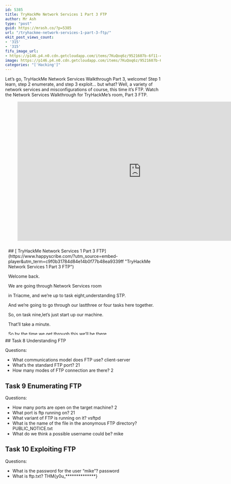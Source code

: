 ```yaml
---
id: 5385
title: TryHackMe Network Services 1 Part 3 FTP
author: Mr Ash
type: "post"
guid: https://mrash.co/?p=5385
url: "/tryhackme-network-services-1-part-3-ftp/"
ekit_post_views_count:
- '315'
- '315'
fifu_image_url:
- https://p146.p4.n0.cdn.getcloudapp.com/items/7KuQoq6z/9521607b-6f11-47fb-b34d-069e6f1a6657.png?v=3a85647cebcc7d2cdbef482741493f4e
image: https://p146.p4.n0.cdn.getcloudapp.com/items/7KuQoq6z/9521607b-6f11-47fb-b34d-069e6f1a6657.png?v=3a85647cebcc7d2cdbef482741493f4e
categories: "['Hacking']"
---
```


Let’s go, TryHackMe Network Services Walkthrough Part 3, welcome! Step 1 learn, step 2 enumerate, and step 3 exploit… but what? Well, a variety of network services and misconfigurations of course, this time it’s FTP. Watch the Network Services Walkthrough for TryHackMe’s room, Part 3 FTP.

<figure class="wp-block-embed is-type-video is-provider-youtube wp-block-embed-youtube wp-embed-aspect-16-9 wp-has-aspect-ratio"><div class="wp-block-embed__wrapper"><iframe allow="accelerometer; autoplay; clipboard-write; encrypted-media; gyroscope; picture-in-picture" allowfullscreen="" frameborder="0" height="450" loading="lazy" src="https://www.youtube.com/embed/lpjifLzyX8Q?feature=oembed" title="TryHackMe Network Services 1 Part 3 FTP" width="800"></iframe></div></figure><div id="hs-embed-container" style="position:relative;display:flex;width:100%;height:300px;"><div id="hs-embed-placeholder" style="position:absolute;top:0;bottom:0;left:0;right:0;margin:10px;overflow:auto;font-size: 14px !important">## [ TryHackMe Network Services 1 Part 3 FTP](https://www.happyscribe.com/?utm_source=embed-player&utm_term=c9f0b31784d84e14b0f77b48ea9339ff "TryHackMe Network Services 1 Part 3 FTP")

Welcome back.

We are going through Network Services room

in Triacme, and we’re up to task eight,understanding STP.

And we’re going to go through our lastthree or four tasks here together.

So, on task nine,let’s just start up our machine.

That’ll take a minute.

So by the time we get through this,we’ll be there.

And just a heads up,a blog post will be linked below so you

can have a written write up of this ifyou need to go to anywhere specific.

Plus, there will be the timestamps below,so you can skip ahead in the video.

So written or video, whatever you prefer.

Here to help.

All right, let’s go over what is FTP?

So it stands for File Transfer Protocol,and as the name suggests,

protocol to use to allow remotetransfer of files over a network.

It uses a client server model to do thisand as well as will come on to later,

relies on commands and datain a very efficient way.

So how does it work?

A typical FTP session operates using twochannels, a command,

sometimes called a control channel,and then a data channel.

So as the name implies,the command channel is used

for transmitting commands as well asthe replies to those commands,

while the data channel isused for transferring data.

Command, data channel.

Cool.

So FTP operates usinga client server protocol.

This client initiatesa connection with the server.

The server then validates whatever login

credentials are providedand then opens the session.

While the session is open, the clientmay execute FTP commands on the server.

So then there’s active versus passive.

Active is FTP.

The client opens a port and listens.

The server is requiredto actively connect to it.

And a passive server opens a port

and listens passively,and the client connects to it.

So I don’t really understand FTP.

These concepts don’tmake full sense to me.

I understand transferring files over this

protocol, but yeah, I need to definitelydo a bit more research into this.

But anyway, I got the sort of gist of it.

Sofor more detail, we can go and read that,

which I have linked offfor a later reading.

So I really need to do that.

So what communication model does FTP use?

So we do have the client server model, soI’m going to say we’ve got client server.

Cool.And what’s the standard FTP port?

So it didn’t actually sayit in the information.

We can do a quick search off memory.

I think it’s either 20 or 21.

I’m going to go 21.

Cool.

Because I know that there is secure FTPand it’s not 22 because that’s for SSH.

So not really sure how many modesof FTP connections are there.

So if we look at our

active and passive, I think is whatwe determine in connection modes.

So we’ll go for two.Cool.

So that is our task eight.

So moving on to task nine.

We should have our IP by now.

Let’s just make sure that we cansee our machine via a ping request.

Sometimes you don’t see it not a bad thingjust depending on the room,

but in this case, that is justwhat we need to do to see it.

Okay, so let’s get started.

Before we begin, make sureto play the room and enumerate.

So we’re going to use Nmap and we’regoing to try and find out what we can.

So as I read this, let’s justgo ahead and run our Nmap.

Did you just see that weird thing,having the multitannels?

I don’t know.

So when I go VV for verbose,I hit enter, hit up.

So let’s just try this again for both.

We could do a I think I wantto do T four to speed it up.

NowI don’t know if we need to do all

the ports on this and it’s not a bad idea,so might as well.

So let’s just output this to a normalformat and we’ll just call it scan port.

And we’re going to do it against this IP.

And just as a backup, I’m just going totease out to Scanport Bak, just a backup.

Now I think this is going to give useverything going to let that run.

So using the A is going to tryand use the NSE Nmap script engine.

I’m going to try and find otherscripts to run against it.

So that’s what we’regoing to get from Dasha.

I don’t know if it’s a good idearunning this on the initial scan.

I don’t know if this I’ve been not doingthis because I’m just like I just want

to find what ports are open and thenwe can go further from there.

So anyway, you let that run and let’sjust keep reading while that’s running.

So the method,we’re going to be exploiting an anonymous

FTP login to see what files we can accessand if they contain any information

that might allow us to popa shell on the system.

This is common pathway in CTF challenges

and mimics a real life carelessimplementation of an FTP server.

So we’re going to be logginginto the FTP server.

We’ll need to make sure we’re using an FTPclient which is installed on our system.

There should be one installed by default

on Linux operating systemssuch as Cali Parrots.

I’m using cali in VirtualBox.

You can test if there’sone by just typing FTP.

So let’s just go over,

see if we make sure we’ve gotsomething cool into the console.

If you brought up, we have a prompt,so alternative enumeration methods.

So it’s worth noting an extra space here.

It’s worth noting that some vulnerableversions of in Ftpd and some other FTP

server variants returndifferent responses to the CWD.

I have no idea what this means.

Command for home directories which X

exists and those that don’t it can beexploited because you can use issue.

Okay, there’s a vulnerability.

It’s a little bit above my paygrade at the given moment.

We’ll come back to that at another time.

So we’ve got the linksthat I opened up before.

I got to be honest, I don’t go to thesesites that often, so must do that.

Okay, so run an Nmap scan of choice.

So in my case, I’ve run this.

So you can follow alongor you can do your own.

How many ports are openon the target machine?

So as of right now, I can only see one,

so I’m just going to go ahead and seeif it’s going to be the only one.

So, no, there’s more scans to do,there’s more ports to find.

So we’ve got about ten minutes.

Usually I find these scans run for upto 20 minutes and I don’t know if that’s

based on my connectionor the box connection.

So, yeah, not sure.

So we do have a 21 here,so if I type in 21 for the port,

I don’t know if it’s FTP,but I’m assuming because that’s

the default and they haven’tchanged it like the telnet one.

So what variant of FTP is running on it?

So we’re not going to get that information

until this finishes,which says it’s about ten minutes.

So I’m going to pause it there and we’llcontinue once this scan is finished.

So we’ve got our scan that’s completed,

so it took a little bit,but that’s all right.

Let’s try to get the OS runningto try to run a couple of scans.

So let’s go down to here.

So we’ve got a lot that were closed,but we’ve got our TCP running on 21,

which we know is FTP,and it used a script called FTP Anon,

trying to see if we can login with anonymous, and it did say already

that we’re going to try and do that,so there is just further communication.

So do we have anything else that is open?

So how many ports are open?

So if we look here,I can only see one port that’s open.

I think I already tried this.

Was there anything else that I’m missing?

6500 are closed.

So is it technically nothing is open,

or is there something elsethat I’m just not seeing?

I’m notfor three, but that doesn’t say

that there’s something else openthat’s just using trace route.

So kind of confused,I didn’t see anything else.

Now I did use the T four,which speeds up the process.

So this is an instance where Ithink that has actually missed.

So I’m going to do something,I can just guess.

So there’s another port herethat’s actually been missed.

So what I’m going to do is I’m going torun this again, I’m going to continue on.

I’m just going to let thisrun in the background.

I’m just going to put this as two.

I’m just going to do this without the T

four, just to see if it picksup on those other scans.

So I’m going to let that runand we come over here when you continue.

So let’s just change Directories intoour documents, our trihack me,

our network services, and we can seeour scan too, which is in process.

But we can just scan out I mean,

cut out that scan and we cansee what variant of STP.

So we do have this version.

So I’m assuming that that’s the variantwhich was what we were talking about.

I think that must be a different variant.Not sure.

Don’t quote.

Me, but I’m going to assume that thisis the variant that we’re looking at.

Great.

Now we know what type of FTPserver we’re dealing with.

We can check to see if we are able to log

in anonymously, which if we use that Aand used that FTP, it’s confirmed.

Yes, we can.

What is the name of the filein the anonymous FTP directory?

So we can just log in basically.

So let’s run FTP and then justagainst this IP.

Is that all?

Cool.

So going into so let’s just try

anonymous and just nopassword login successful.

So there is an unsecure or insecure.

Is it unsecured or insecure?

I’ve seen it written both ways.Cool.

So what is the name?So can we just list out what’s here?

So we have a publicnoticetxtr in this current directory,

so we can read it and wecan’t actually write to it.

So can we cat out this public TXT file?

Invalid command.

So what do you think?

Username?

So we just need to look uplet’s just look up help.

See, we’ve got a list of things.

I’m shocking with these and Idon’t know if it was Get or show.

Let’s have a quick look through.

Was it more let’s try

I think Fget or Mget?

I think that was to download the file.

I think that’s what it is.

I don’t know if there wasjust like a tatted out.

So if I could just m get that,would that m get this?

Yes.

And if we just changeback to where we were, network services.

Did that download that file for us?

There it is.Just over here.

Public notice.So Mget did get it hooray.

So we can cut it out on our local system.

Message from system administrators.Hello.

I hope everyone is aware that the FTP

server will not beavailable over the weekend.

We will be carrying outthis is sort of behind me.

Let’s bring this over here.

Carrying out routine system maintenance.

Backup will be made to my account.

So I will I recommendencrypting any sensitive data.

She is Mike.

So what do we reckon ourpossible username could be?

We’re probably going to gowith Mike on that one.

So check back over there.Great.

Now we have some details about FTP serverwe can crucially a possible username.

Let’s see what we can do with that.

All right, so up to task.

Ten exploiting FTP.

Wow.

Types of FTP similar to telnet.

When using FTP, both the commandand data channels are unencrypted.

I guess that’s why secure FTP exists now.

Any data sent over these channels can be

intercepted and read with datafrom FTP being sent in plain text.

If a man in the middle attack took place,

an attacker could reveal anything sentthrough the protocols, such as passwords.

We have an article herethat explains art poisoning.

Very, very cool.Cool.

So the method breakdown from ournumeration stage which we’ve done.

There is an FTP server running on this

machine, which we know about, wherewe have a possible username of Mike.

And using this information, let’s try andbrute force using a tool called Hydro.

So it’s a very fast online passwordcracking tool

which we can perform a rapid directoryattack against more than 50 protocols.

So remote desktop, secure cell shocket,

secure, shell, SSH, FTP, http, https, SMB,and several databases are much more cool.

So I’ve only used Hydralike a couple of times.

I’m not that familiar with it, but yeah,we can go through and definitely use this.

So let’s back on out of ourFTP anonymous install.

Goodbye.

Okay, just out of interest,we’ve still got this running

in the background and it saysit’s going to take an hour.

I guess that’s why we like to use the T

four to speed it up becausethat’s kind of ridiculous.

I’m probably just going to give up onthat and we’re just going to continue on.

But if you’re interested in how that goes,

let me know and I can putit in the written right up.

Okay, so we’re going to use Hydra.

So here’s a breakdown of ourcommand that we need to do.

So t four number of parallelconnections per target.

I don’t know if that stands for threading,

I don’t understand it, but I thinkthat’s like threading or just target.

So using four per however many tries can

do it once L for the login or usernameuppercase P for the wordlist.

In this case when you use the infamous

Rocky VV, which I think is verbose,sets to very verbose, and then the IP.

And then we go to the protocolwhich will be FTP.

Cool.

So if you didn’t know in your user shareyour Word lists,

if you look in here, you actually havesome this is built into

Kali or Kali Linux, however you wantto say it, that’s where Rockyu is.

And it might be zip.

I think you use Gzip,so I think it was D for decompress.

So if yours is compressed, just like Ijust did, hit list, the list out there.

And if it’s compressed,

you just need to uncompress itand then you’ve got it there.

I’m not sure why it comes that wayin Linux or Kali, but yeah, it does.

So let’s go ahead and run Hydra and just

see if there’s anything elsethat we can pass through.

So we can pass through files orcapital T’s for different tasks.

So we got time.

So there’s a lot that we can do here.

Service.So just off memory,

this was what I remember puttingthe service first FTP and then the IP.

I thought that was the format.

I’m just going to try this and if it’s

wrong, I’ll just go backto what they recommend.

So I don’t know if this is like because

it’s an older version of Hydra orthere’s just different ways to enter it.

I don’t know, but okay,let’s give it a go.

So, Hydra,

I’m not going to specify the T just outof interest because I was mucking around

with another one and Icould do it up to like 64.

So I don’t know if that creates issues.

Like if the faster it goes,

it’s like you can get incorrectinformation, sort of like Nmap can do.

So I don’t know, I’m just goingto leave that out just for now.

So we do have the possibleusername of mike.

So we type mike in, we’ll gouppercase P for that wordlist.

So let’s use an absolute file path

to the wordshare wordlist,

and then we’ll use the RockYou,and then we’ll use the double verbose.

I don’t know if we needto do capital V for that.

I’ll just do it and then I’m goingto go FTP and then the IP address.

So if this spits out an error,I’ll go back and see what they say.

But yeah, wow.

So it’s working and we havegot a successful login.

So the verbose was really cool becauseyou could see exactly what it’s trying.

So if you don’t know that the Rockypassword list, these are all the most

common passwords that were in the Rockydatabase, is all story to it.

But yeah, it found mike and password,

so probably could have justguessed that, but good to know.

I should have also actually ranthis and teared it into a file.

Like I could have just called hydracould have done that.

So then I’ve got a backup of it, butbingo, now we can log in with that user.

So remember we logged inwith the yes, that’s the right one.

So log in through there.

So the name we’re going to log in is mike.

The password is going to be password

and then we should be in FTP,so we can go list hooray.

And there’s FTP and FTP text.So it says.

What is FTP?

So let’s use that Mget to transferthat over to our

download that list that out and we’ve got

are you sure you want to do that?

Yes, please.

And there we go.

FTP So what I’ll do is I’ll just exitand I’ll just put it on the big screen,

cat out FTP text,and there is our final flag.

We did it.

So that’s really fun.

I really enjoyed this room.

Even going through this another time,

there’s still lots that Ihaven’t fully grasped.

So this is really good for me to gothrough and I hope it was good for you.

So you got one last task therein eleven and we can just hit that.

So, yeah, if you enjoyed this, awesome.

Thanks for coming along with me.

If you want, stick around,

there’s going to be more videos,some more tri Hackney Content coming up.

If you need anything,just reach out, leave a comment.

Let me know if you get stuck on anything

or you just want to talkabout the room or anything.

Happy to do that.

Like I said, at the start of the video,there will be a written write up.

So if you want the written write upto go through, that will be below.

Feel free to subscribe to thenewsletter if you would like to.

Otherwise yeah, I’ll seeyou in the next one.

Bye.

</div><div class="hs-embed" data-hide_video="true" data-id="c9f0b31784d84e14b0f77b48ea9339ff" data-private_text="true"></div><script>
var js=document.createElement('script');js.type='text/javascript';js.async=true;js.src='https://embed.happyscribe.co/main.js';document.head.appendChild(js);
</script></div><style type="text/css"> ._h1s512 { white-space: nowrap; } </style>## Task 8 Understanding FTP

Questions:

- What communications model does FTP use? client-server
- What’s the standard FTP port? 21
- How many modes of FTP connection are there? 2

## Task 9 Enumerating FTP

Questions:

- How many ports are open on the target machine? 2
- What port is ftp running on? 21
- What variant of FTP is running on it? vsftpd
- What is the name of the file in the anonymous FTP directory? PUBLIC\_NOTICE.txt
- What do we think a possible username could be? mike

## Task 10 Exploiting FTP

Questions:

- What is the password for the user “mike”? password
- What is ftp.txt? THM{y0u\_\*\*\*\*\*\*\*\*\*\*\*\*\*\*}